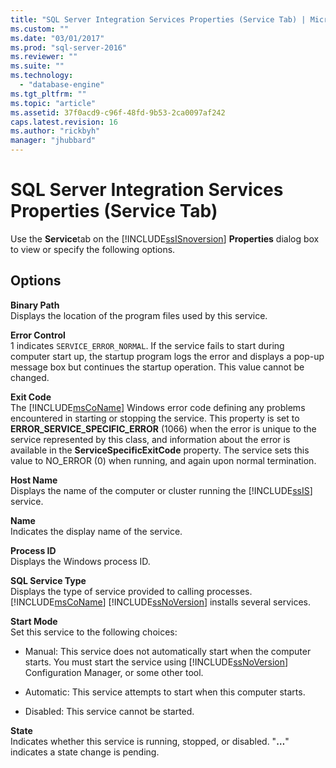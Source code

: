 ```yaml
---
title: "SQL Server Integration Services Properties (Service Tab) | Microsoft Docs"
ms.custom: ""
ms.date: "03/01/2017"
ms.prod: "sql-server-2016"
ms.reviewer: ""
ms.suite: ""
ms.technology: 
  - "database-engine"
ms.tgt_pltfrm: ""
ms.topic: "article"
ms.assetid: 37f0acd9-c96f-48fd-9b53-2ca0097af242
caps.latest.revision: 16
ms.author: "rickbyh"
manager: "jhubbard"
---
```

# SQL Server Integration Services Properties (Service Tab)
  Use the **Service**tab on the [!INCLUDE[ssISnoversion](../../advanced-analytics/r-services/includes/ssisnoversion-md.md)] **Properties** dialog box to view or specify the following options.  
  
## Options  
 **Binary Path**  
 Displays the location of the program files used by this service.  
  
 **Error Control**  
 1 indicates `SERVICE_ERROR_NORMAL`. If the service fails to start during computer start up, the startup program logs the error and displays a pop-up message box but continues the startup operation. This value cannot be changed.  
  
 **Exit Code**  
 The [!INCLUDE[msCoName](../../advanced-analytics/r-services/tutorials/includes/msconame-md.md)] Windows error code defining any problems encountered in starting or stopping the service. This property is set to **ERROR_SERVICE_SPECIFIC_ERROR** (1066) when the error is unique to the service represented by this class, and information about the error is available in the **ServiceSpecificExitCode** property. The service sets this value to NO_ERROR (0) when running, and again upon normal termination.  
  
 **Host Name**  
 Displays the name of the computer or cluster running the [!INCLUDE[ssIS](../../analysis-services/instances/includes/ssis-md.md)] service.  
  
 **Name**  
 Indicates the display name of the service.  
  
 **Process ID**  
 Displays the Windows process ID.  
  
 **SQL Service Type**  
 Displays the type of service provided to calling processes. [!INCLUDE[msCoName](../../advanced-analytics/r-services/tutorials/includes/msconame-md.md)] [!INCLUDE[ssNoVersion](../../advanced-analytics/r-services/includes/ssnoversion-md.md)] installs several services.  
  
 **Start Mode**  
 Set this service to the following choices:  
  
-   Manual: This service does not automatically start when the computer starts. You must start the service using [!INCLUDE[ssNoVersion](../../advanced-analytics/r-services/includes/ssnoversion-md.md)] Configuration Manager, or some other tool.  
  
-   Automatic: This service attempts to start when this computer starts.  
  
-   Disabled: This service cannot be started.  
  
 **State**  
 Indicates whether this service is running, stopped, or disabled. "**…**" indicates a state change is pending.  
  
  